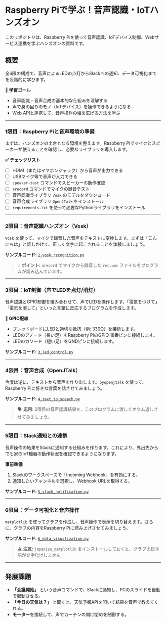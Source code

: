 # Raspberry Piで学ぶ！音声認識・IoTハンズオン

このリポジトリは、Raspberry Piを使って音声認識、IoTデバイス制御、Webサービス連携を学ぶハンズオンの資料です。

## 概要

全6限の構成で、音声によるLEDの点灯からSlackへの通知、データ可視化までを段階的に学びます。

**🎯 学習ゴール**
- 音声認識・音声合成の基本的な仕組みを理解する
- 声で身の回りのモノ（IoTデバイス）を操作できるようになる
- Web APIと連携して、音声操作の幅を広げる方法を学ぶ

---

### 1限目：Raspberry Piと音声環境の準備

まずは、ハンズオンの土台となる環境を整えます。Raspberry Piでマイクとスピーカーが使えることを確認し、必要なライブラリを導入します。

**✅ チェックリスト**
- [ ] HDMI（またはイヤホンジャック）から音声が出力できる
- [ ] USBマイク等で音声が入力できる
- [ ] `speaker-test` コマンドでスピーカーの動作確認
- [ ] `arecord` コマンドでマイクの録音テスト
- [ ] 音声認識ライブラリ `Vosk` のモデルをダウンロード
- [ ] 音声合成ライブラリ `OpenJTalk` をインストール
- [ ] `requirements.txt` を使って必要なPythonライブラリをインストール

---

### 2限目：音声認識ハンズオン（Vosk）

`Vosk` を使って、マイクで録音した音声をテキストに変換します。まずは「こんにちは」と話しかけて、正しく文字に起こされることを体験しましょう。

**サンプルコード:** [`2_vosk_recognition.py`](./2_vosk_recognition.py)

> 💡 **ポイント:** `arecord` でマイクから録音した `rec.wav` ファイルをプログラムが読み込んでいます。

---

### 3限目：IoT制御（声でLEDを点灯/消灯）

音声認識とGPIO制御を組み合わせて、声でLEDを操作します。「電気をつけて」「電気を消して」といった言葉に反応するプログラムを作成します。

**🔌 GPIO配線**
- ブレッドボードにLEDと適切な抵抗（例: 330Ω）を接続します。
- LEDのアノード（長い足）をRaspberry PiのGPIO 18番ピンに接続します。
- LEDのカソード（短い足）をGNDピンに接続します。

**サンプルコード:** [`3_led_control.py`](./3_led_control.py)

---

### 4限目：音声合成（OpenJTalk）

今度は逆に、テキストから音声を作り出します。`pyopenjtalk` を使って、Raspberry Piに好きな言葉を話させてみましょう。

**サンプルコード:** [`4_text_to_speech.py`](./4_text_to_speech.py)

> 🗣️ **応用:** 2限目の音声認識結果を、このプログラムに渡してオウム返しさせてみましょう。

---

### 5限目：Slack通知との連携

音声操作の結果をSlackに通知する仕組みを作ります。これにより、外出先からでも家のIoT機器の動作状況を確認できるようになります。

**事前準備**
1.  Slackのワークスペースで「Incoming Webhook」を有効にする。
2.  通知したいチャンネルを選択し、Webhook URLを取得する。

**サンプルコード:** [`5_slack_notification.py`](./5_slack_notification.py)

---

### 6限目：データ可視化と音声操作

`matplotlib` を使ってグラフを作成し、音声操作で表示を切り替えます。さらに、グラフの内容をRaspberry Piに読み上げさせてみましょう。

**サンプルコード:** [`6_data_visualization.py`](./6_data_visualization.py)

> ⚠️ **注意:** `japanize_matplotlib` をインストールしておくと、グラフの日本語が文字化けしません。

---

## 発展課題

- **「会議開始」** という音声コマンドで、Slackに通知し、PCのスライドを自動で起動させる。
- **「今日の天気は？」** と聞くと、天気予報APIを叩いて結果を音声で教えてくれる。
- **モーター**を接続して、声でカーテンの開け閉めを制御する。
